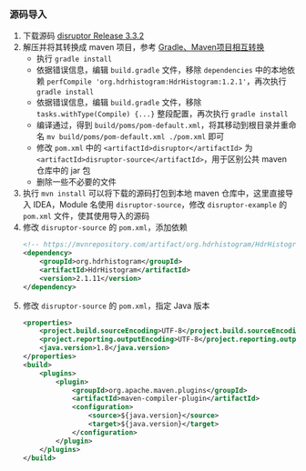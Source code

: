 ### 源码导入
1. 下载源码 [disruptor Release 3.3.2](https://github.com/LMAX-Exchange/disruptor/releases/tag/3.3.2)
1. 解压并将其转换成 maven 项目，参考 [Gradle、Maven项目相互转换](https://notes.doublemine.me/2017-08-21-Gradle%E3%80%81Maven%E9%A1%B9%E7%9B%AE%E7%9B%B8%E4%BA%92%E8%BD%AC%E6%8D%A2.html)
	- 执行 `gradle install`
	- 依据错误信息，编辑 `build.gradle` 文件，移除 `dependencies` 中的本地依赖 `perfCompile 'org.hdrhistogram:HdrHistogram:1.2.1'`，再次执行 `gradle install`
	- 依据错误信息，编辑 `build.gradle` 文件，移除 `tasks.withType(Compile) {...}` 整段配置，再次执行 `gradle install`
	-  编译通过，得到 `build/poms/pom-default.xml`，将其移动到根目录并重命名 `mv build/poms/pom-default.xml ./pom.xml` 即可
	-  修改 `pom.xml` 中的 `<artifactId>disruptor</artifactId>` 为 `<artifactId>disruptor-source</artifactId>`，用于区别公共 maven 仓库中的 jar 包
	-  删除一些不必要的文件
1. 执行 `mvn install` 可以将下载的源码打包到本地 maven 仓库中，这里直接导入 IDEA，Module 名使用 `disruptor-source`，修改 `disruptor-example` 的 `pom.xml` 文件，使其使用导入的源码
1. 修改 `disruptor-source` 的 `pom.xml`，添加依赖
    ```xml
    <!-- https://mvnrepository.com/artifact/org.hdrhistogram/HdrHistogram -->
    <dependency>
        <groupId>org.hdrhistogram</groupId>
        <artifactId>HdrHistogram</artifactId>
        <version>2.1.11</version>
    </dependency>
    ```
1. 修改 `disruptor-source` 的 `pom.xml`，指定 Java 版本
    ```xml
    <properties>
        <project.build.sourceEncoding>UTF-8</project.build.sourceEncoding>
        <project.reporting.outputEncoding>UTF-8</project.reporting.outputEncoding>
        <java.version>1.8</java.version>
    </properties>
    <build>
        <plugins>
            <plugin>
                <groupId>org.apache.maven.plugins</groupId>
                <artifactId>maven-compiler-plugin</artifactId>
                <configuration>
                    <source>${java.version}</source>
                    <target>${java.version}</target>
                </configuration>
            </plugin>
        </plugins>
    </build>
    ```
